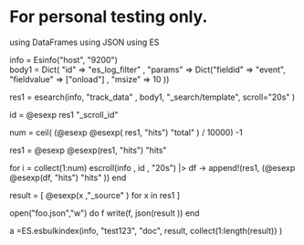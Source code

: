 
# For personal testing only.

using DataFrames
using JSON
using  ES

info  = Esinfo("host", "9200")  
body1 = Dict( "id" => "es_log_filter" , 
			"params" => Dict("fieldid" => "event", 
						"fieldvalue" =>  ["onload"] , 
						"msize" =>  10 ))

res1  = esearch(info, "track_data" , body1, "_search/template", scroll="20s" ) 

id    = @esexp res1 "_scroll_id" 

num   = ceil( (@esexp @esexp( res1, "hits") "total" ) / 10000)  -1 

res1  = @esexp @esexp(res1, "hits") "hits"

for i = collect(1:num)
	escroll(info , id , "20s") |> df -> append!(res1, (@esexp @esexp(df, "hits") "hits"  ))
end 

result = [ @esexp(x ,"_source" )  for x in res1 ]
 
open("foo.json","w") do f  write(f, json(result ))  end

a =ES.esbulkindex(info, "test123", "doc", result, collect(1:length(result))  )
 
 
